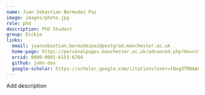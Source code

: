 ```yaml
---
name: Juan Sebastian Bermudez Paz
image: images/photo.jpg
role: phd
description: PhD Student
group: Dickie
links:
  email: juansebastian.bermudezpaz@postgrad.manchester.ac.uk
  home-page: https://personalpages.manchester.ac.uk/advanced.php?dn=cn%3DJuan+sebastian+Bermudez+paz%2Bumanroleid%3D1319781%2Cou%3DDivision+of+Informatics%5C%2C+Imaging+%26+Data+Sciences%2Cou%3DSchool+of+Health+Sciences%2Cou%3DFaculty+of+Biology%5C%2C+Medicine+and+Health%2Cou%3DPeople%2Co%3DUniversity+of+Manchester%2Cc%3DGB&employeeType=&action=read&form_input=Submit
  orcid: 0000-0001-6153-6704
  github: john-doe
  google-scholar: https://scholar.google.com/citations?user=lNxg3TMAAAAJ&hl=en
---
```


Add description